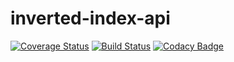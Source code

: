 # inverted-index-api
[![Coverage Status](https://coveralls.io/repos/github/Mcdavid95/inverted-index-api/badge.svg)](https://coveralls.io/github/Mcdavid95/inverted-index-api)
[![Build Status](https://travis-ci.org/Mcdavid95/inverted-index-api.svg?branch=dev)](https://travis-ci.org/Mcdavid95/inverted-index-api)
[![Codacy Badge](https://api.codacy.com/project/badge/Grade/3c04df1bcf974cb7861e49837eb5a018)](https://www.codacy.com/app/Mcdavid95/inverted-index-api?utm_source=github.com&amp;utm_medium=referral&amp;utm_content=Mcdavid95/inverted-index-api&amp;utm_campaign=Badge_Grade)

